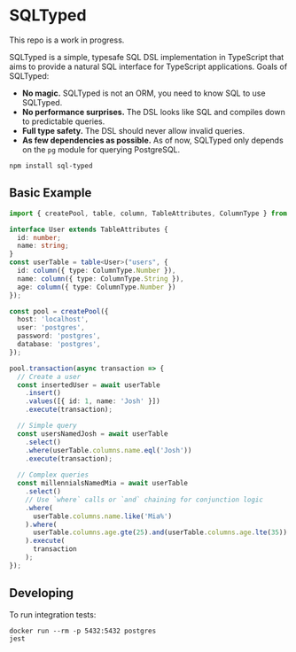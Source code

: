 # SQLTyped

This repo is a work in progress.

SQLTyped is a simple, typesafe SQL DSL implementation in TypeScript that aims to provide a natural
SQL interface for TypeScript applications. Goals of SQLTyped:
- **No magic.** SQLTyped is not an ORM, you need to know SQL to use SQLTyped.
- **No performance surprises.** The DSL looks like SQL and compiles down to predictable queries.
- **Full type safety.** The DSL should never allow invalid queries.
- **As few dependencies as possible.** As of now, SQLTyped only depends on the `pg` module for querying PostgreSQL.

```
npm install sql-typed
```

## Basic Example

```typescript
import { createPool, table, column, TableAttributes, ColumnType } from 'sql-typed';

interface User extends TableAttributes {
  id: number;
  name: string;
}
const userTable = table<User>("users", {
  id: column({ type: ColumnType.Number }),
  name: column({ type: ColumnType.String }),
  age: column({ type: ColumnType.Number })
});

const pool = createPool({
  host: 'localhost',
  user: 'postgres',
  password: 'postgres',
  database: 'postgres',
});

pool.transaction(async transaction => {
  // Create a user
  const insertedUser = await userTable
    .insert()
    .values([{ id: 1, name: 'Josh' }])
    .execute(transaction);

  // Simple query
  const usersNamedJosh = await userTable
    .select()
    .where(userTable.columns.name.eql('Josh'))
    .execute(transaction);
  
  // Complex queries
  const millennialsNamedMia = await userTable
    .select()
    // Use `where` calls or `and` chaining for conjunction logic
    .where(
      userTable.columns.name.like('Mia%')
    ).where(
      userTable.columns.age.gte(25).and(userTable.columns.age.lte(35))
    ).execute(
      transaction
    );
});
```

## Developing

To run integration tests:

```
docker run --rm -p 5432:5432 postgres
jest
```
